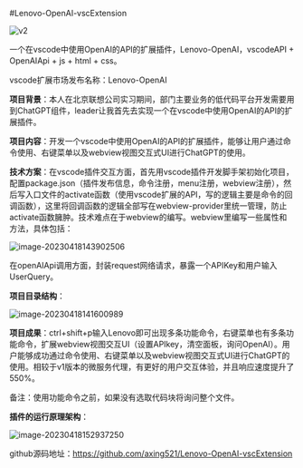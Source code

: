 #Lenovo-OpenAI-vscExtension

![v2](https://lenovo-openai-demo.oss-cn-beijing.aliyuncs.com/v2.gif)

一个在vscode中使用OpenAI的API的扩展插件，Lenovo-OpenAI，vscodeAPI + OpenAIApi + js + html + css。

vscode扩展市场发布名称：Lenovo-OpenAI

**项目背景**：本人在北京联想公司实习期间，部门主要业务的低代码平台开发需要用到ChatGPT组件，leader让我首先去实现一个在vscode中使用OpenAI的API的扩展插件。

**项目内容**：开发一个vscode中使用OpenAI的API的扩展插件，能够让用户通过命令使用、右键菜单以及webview视图交互式UI进行ChatGPT的使用。

**技术方案**：在vscode插件交互方面，首先用vscode插件开发脚手架初始化项目，配置package.json（插件发布信息，命令注册，menu注册，webview注册），然后写入口文件的activate函数（使用vscode扩展的API，写的逻辑主要是命令的回调函数），这里将回调函数的逻辑全部写在webview-provider里统一管理，防止activate函数臃肿。技术难点在于webview的编写。webview里编写一些属性和方法，具体包括：

![image-20230418143902506](C:\Users\28274\AppData\Roaming\Typora\typora-user-images\image-20230418143902506.png)

在openAIApi调用方面，封装request网络请求，暴露一个APIKey和用户输入UserQuery。

**项目目录结构**：

![image-20230418141600989](C:\Users\28274\AppData\Roaming\Typora\typora-user-images\image-20230418141600989.png)

**项目成果**：ctrl+shift+p输入Lenovo即可出现多条功能命令，右键菜单也有多条功能命令，扩展webview视图交互UI（设置APIkey，清空面板，询问OpenAI）。用户能够成功通过命令使用、右键菜单以及webview视图交互式UI进行ChatGPT的使用。相较于v1版本的微服务代理，有更好的用户交互体验，并且响应速度提升了550%。

备注：使用功能命令之前，如果没有选取代码块将询问整个文件。

**插件的运行原理架构**：

![image-20230418152937250](C:\Users\28274\AppData\Roaming\Typora\typora-user-images\image-20230418152937250.png)

github源码地址：https://github.com/axing521/Lenovo-OpenAI-vscExtension

